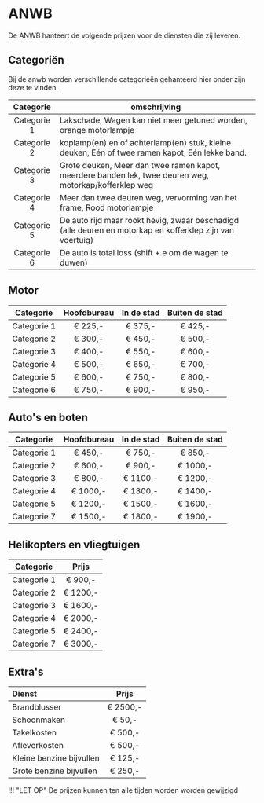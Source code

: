 # ANWB

De ANWB hanteert de volgende prijzen voor de diensten die zij leveren.

## Categoriën

Bij de anwb worden verschillende categorieën gehanteerd hier onder zijn deze te vinden.

|Categorie| omschrijving |
|:-------:|------------|
| Categorie 1 |Lakschade, Wagen kan niet meer getuned worden, orange motorlampje |
| Categorie 2 |koplamp(en) en of achterlamp(en) stuk, kleine deuken, Eén of twee ramen kapot, Eén lekke band.|
| Categorie 3 | Grote deuken, Meer dan twee ramen kapot, meerdere banden lek, twee deuren weg, motorkap/kofferklep weg|
| Categorie 4 | Meer dan twee deuren weg, vervorming van het frame, Rood motorlampje |
| Categorie 5 | De auto rijd maar rookt hevig, zwaar beschadigd (alle deuren en motorkap en kofferklep zijn van voertuig) |
| Categorie 6 | De auto is total loss (shift + e om de wagen te duwen)|

## Motor

| Categorie | Hoofdbureau | In de stad | Buiten de stad |
|:---------:|:-----------:|:----------:|:--------------:|
|Categorie 1| € 225,- | € 375,- | € 425,- |
|Categorie 2| € 300,- | € 450,- | € 500,- |
|Categorie 3| € 400,- | € 550,- | € 600,- |
|Categorie 4| € 500,- | € 650,- | € 700,- |
|Categorie 5| € 600,- | € 750,- | € 800,- |
|Categorie 6| € 750,- | € 900,- | € 950,- |

## Auto's en boten

| Categorie | Hoofdbureau | In de stad | Buiten de stad |
|:---------:|:-----------:|:----------:|:--------------:|
|Categorie 1| € 450,- | € 750,- | € 850,- |
|Categorie 2| € 600,- | € 900,- | € 1000,- |
|Categorie 3| € 800,- | € 1100,- | € 1200,- |
|Categorie 4| € 1000,- | € 1300,- | € 1400,- |
|Categorie 5| € 1200,- | € 1500,- | € 1600,- |
|Categorie 7| € 1500,- | € 1800,- | € 1900,- |

## Helikopters en vliegtuigen

| Categorie | Prijs |
|:---------:|:-----------:|
|Categorie 1| € 900,- |
|Categorie 2| € 1200,- |
|Categorie 3| € 1600,- |
|Categorie 4| € 2000,- |
|Categorie 5| € 2400,- |
|Categorie 7| € 3000,- |

## Extra's

| Dienst | Prijs |
|:---------|:-----------:|
| Brandblusser | € 2500,- |
| Schoonmaken | € 50,- |
| Takelkosten | € 500,- |
| Afleverkosten | € 500,- |
| Kleine benzine bijvullen | € 125,- |
| Grote benzine bijvullen | € 250,- |

!!!  "LET OP"
    De prijzen kunnen ten alle tijden worden worden gewijzigd
